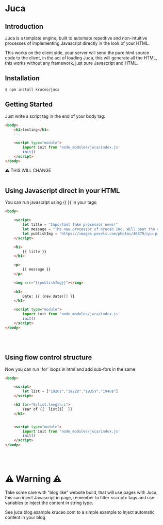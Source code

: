 # Juca

## Introduction

Juca is a template engine, built to automate repetitive and non-intuitive processes of implementing Javascript directly in the look of your HTML.

This works on the client side, your server will send the pure html source code to the client, in the act of loading Juca, this will generate all the HTML, this works without any framework, just pure Javascript and HTML.

## Installation

```console
$ npm install kruceo/juca
```


## Getting Started

Just write a script tag in the end of your body tag:

```html
<body>
    <h1>testing</h1>
    ...

    <script type="module">
        import init from 'node_modules/juca/index.js'
        init()
    </script>
</body>
``` 
⚠️ THIS WILL CHANGE
<br>
<br> 

## Using Javascript direct in your HTML

You can run javascript using {{  }} in your tags:


```html
<body>

    <script>
        let title = "Important fake processor news!"
        let message = "The new processor of Kruceo Inc. Will beat the clock of 6.4 GHZ in all cores."
        let publishImg = "https://images.pexels.com/photos/40879/cpu-processor-macro-pen-40879.jpeg"
    </script>

    <h1>
        {{ title }}
    </h1>

    <p>
        {{ message }}
    </p>

    <img src="{{publishImg}}"></img>
    
    <h3>
        Date: {{ (new Date()) }}
    </h3>

    <script type="module">
        import init from 'node_modules/juca/index.js'
        init()
    </script>
</body>
``` 
<br>
<br> 

## Using flow control structure

Now you can run 'for' loops in html and add sub-fors in the same
```html
<body>

    <script>
        let list = ["1920s","1922s","1935s","1940s"]
    </script>

    <h2 for="0;list.length;i">
        Year of {{  list[i]  }}
    </h2>


    <script type="module">
        import init from 'node_modules/juca/index.js'
        init()
    </script>
</body>
``` 
<br>
<br> 

# ⚠️ Warning ⚠️

Take some care with "blog like" website build, that will use pages with Juca, this can inject Javascript in page, remember to filter &lt;script> tags and use variables to inject the content in string type.

See <a>juca.blog.example.kruceo.com</a> to a simple example to inject automatic content in your blog. 


